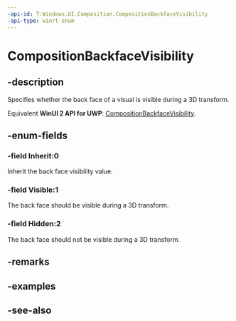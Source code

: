 ```yaml
---
-api-id: T:Windows.UI.Composition.CompositionBackfaceVisibility
-api-type: winrt enum
---
```


<!-- Enumeration syntax
public enum Windows.UI.Composition.CompositionBackfaceVisibility : int
-->

# CompositionBackfaceVisibility

## -description
Specifies whether the back face of a visual is visible during a 3D transform.

Equivalent **WinUI 2 API for UWP**: [CompositionBackfaceVisibility](/windows/winui/api/microsoft.ui.composition.compositionbackfacevisibility).

## -enum-fields
### -field Inherit:0
Inherit the back face visibility value.

### -field Visible:1
The back face should be visible during a 3D transform.

### -field Hidden:2
The back face should not be visible during a 3D transform.


## -remarks

## -examples

## -see-also
